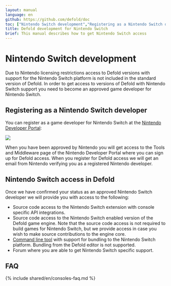 ```yaml
---
layout: manual
language: en
github: https://github.com/defold/doc
toc: ["Nintendo Switch development","Registering as a Nintendo Switch developer","Nintendo Switch access in Defold","FAQ"]
title: Defold development for Nintendo Switch
brief: This manual describes how to get Nintendo Switch access
---
```


# Nintendo Switch development

Due to Nintendo licensing restrictions access to Defold versions with support for the Nintendo Switch platform is not included in the standard version of Defold. In order to get access to versions of Defold with Nintendo Switch support you need to become an approved game developer for Nintendo Switch.


## Registering as a Nintendo Switch developer

You can register as a game developer for Nintendo Switch at the [Nintendo Developer Portal](https://developer.nintendo.com/register):

![](../images/nintendo-switch/register-nintendo.png)

When you have been approved by Nintendo you will get access to the Tools and Middleware page of the Nintendo Developer Portal where you can sign up for Defold access. When you register for Defold access we will get an email from Nintendo verifying you as a registered Nintendo developer.


## Nintendo Switch access in Defold

Once we have confirmed your status as an approved Nintendo Switch developer we will provide you with access to the following:

* Source code access to the Nintendo Switch extension with console specific API integrations.
* Source code access to the Nintendo Switch enabled version of the Defold game engine. Note that the source code access is not required to build games for Nintendo Switch, but we provide access in case you wish to make source contributions to the engine core.
* [Command line tool](/manuals/bob) with support for bundling to the Nintendo Switch platform. Bundling from the Defold editor is not supported.
* Forum where you are able to get Nintendo Switch specific support.


## FAQ
{% include shared/en/consoles-faq.md %}
